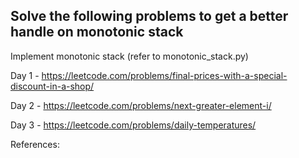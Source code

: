## Solve the following problems to get a better handle on monotonic stack

Implement monotonic stack (refer to monotonic_stack.py)

Day 1 - https://leetcode.com/problems/final-prices-with-a-special-discount-in-a-shop/

Day 2 - https://leetcode.com/problems/next-greater-element-i/

Day 3 - https://leetcode.com/problems/daily-temperatures/

References:







